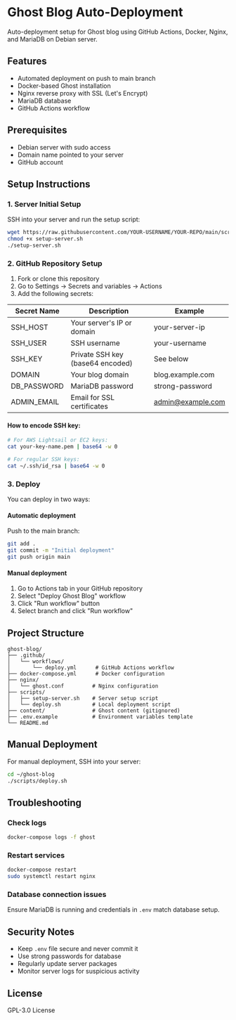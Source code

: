 # Ghost Blog Auto-Deployment

Auto-deployment setup for Ghost blog using GitHub Actions, Docker, Nginx, and MariaDB on Debian server.

## Features

- Automated deployment on push to main branch
- Docker-based Ghost installation
- Nginx reverse proxy with SSL (Let's Encrypt)
- MariaDB database
- GitHub Actions workflow

## Prerequisites

- Debian server with sudo access
- Domain name pointed to your server
- GitHub account

## Setup Instructions

### 1. Server Initial Setup

SSH into your server and run the setup script:

```bash
wget https://raw.githubusercontent.com/YOUR-USERNAME/YOUR-REPO/main/scripts/setup-server.sh
chmod +x setup-server.sh
./setup-server.sh
```

### 2. GitHub Repository Setup

1. Fork or clone this repository
2. Go to Settings → Secrets and variables → Actions
3. Add the following secrets:

| Secret Name | Description | Example |
|------------|-------------|---------|
| SSH_HOST | Your server's IP or domain | your-server-ip |
| SSH_USER | SSH username | your-username |
| SSH_KEY | Private SSH key (base64 encoded) | See below |
| DOMAIN | Your blog domain | blog.example.com |
| DB_PASSWORD | MariaDB password | strong-password |
| ADMIN_EMAIL | Email for SSL certificates | admin@example.com |

#### How to encode SSH key:
```bash
# For AWS Lightsail or EC2 keys:
cat your-key-name.pem | base64 -w 0

# For regular SSH keys:
cat ~/.ssh/id_rsa | base64 -w 0
```

### 3. Deploy

You can deploy in two ways:

#### Automatic deployment
Push to the main branch:

```bash
git add .
git commit -m "Initial deployment"
git push origin main
```

#### Manual deployment
1. Go to Actions tab in your GitHub repository
2. Select "Deploy Ghost Blog" workflow
3. Click "Run workflow" button
4. Select branch and click "Run workflow"

## Project Structure

```
ghost-blog/
├── .github/
│   └── workflows/
│       └── deploy.yml      # GitHub Actions workflow
├── docker-compose.yml      # Docker configuration
├── nginx/
│   └── ghost.conf         # Nginx configuration
├── scripts/
│   ├── setup-server.sh    # Server setup script
│   └── deploy.sh          # Local deployment script
├── content/               # Ghost content (gitignored)
├── .env.example           # Environment variables template
└── README.md
```

## Manual Deployment

For manual deployment, SSH into your server:

```bash
cd ~/ghost-blog
./scripts/deploy.sh
```

## Troubleshooting

### Check logs
```bash
docker-compose logs -f ghost
```

### Restart services
```bash
docker-compose restart
sudo systemctl restart nginx
```

### Database connection issues
Ensure MariaDB is running and credentials in `.env` match database setup.

## Security Notes

- Keep `.env` file secure and never commit it
- Use strong passwords for database
- Regularly update server packages
- Monitor server logs for suspicious activity

## License

GPL-3.0 License
